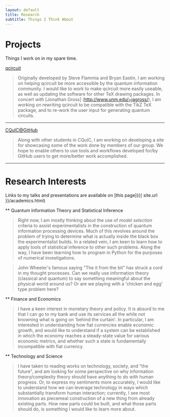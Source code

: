 ```yaml
---
layout: default
title: Research
subtitle: Things I Think About
---
```


Projects
=========
Things I work on in my spare time.

<i class="fa fa-file-code-o"></i> [qcircuit](http://github.com/CQuIC-GitHub/qcircuit)
> Originally developed by Steve Flammia and Bryan Eastin, I am working on helping qcircuit be more accessible by the quantum information community. I 
would like to work to make qcircuit more easily useable, as well as updating the software for other TeX drawing packages. In concert with [Jonathan Gross]
(http://www.unm.edu/~jagross/), I am working on rewriting qcircuit to be compatible with the TikZ TeX package, and to re-work the user input for generating 
quantum circuits.

----------------------------

<i class="fa fa-file-code-o"></i> [CQuIC@GitHub](https://cquic-github.github.io/)
> Along with other students in CQuIC, I am working on developing a site for showcasing some of the work done by members of our group. We hope to enable 
others to use tools and workflows developed for/by GitHub users to get more/better work accomplished.

-------------------------------



Research Interests
==========
Links to my talks and presentations are available on [this page]({{ site.url }}/academics.html)

** Quantum Information Theory and Statistical Inference
> Right now, I am mostly thinking about the use of _model selection_ criteria to assist experimentalists in the construction of quantum information 
processing devices. Much of this revolves around the problem of trying to determine what is actually inside the black box the experimentalist builds. In 
a related vein, I am keen to learn how to apply tools of statistical inference to other such problems. Along the way, I have been learning how to program 
in Python for the purposes of numerical investigations.

> John Wheeler's famous saying "The it from the bit" has struck a cord in my thought processes. Can we really use information theory (classical and 
quantum) to say something meaningful about the physical world around us? Or are we playing with a 'chicken and egg' type problem here?

** Finance and Economics
> I have a keen interest in monetary theory and policy. It is absurd to me that I can go to my bank and use its services all the while not knowning what 
is going on 'behind the curtain'. In particular, I am interested in understanding how fiat currencies enable economic growth, and would like to 
understand if a system can be established in which the economy reaches a steady-state value for various economic metrics, and whether such a state is 
fundamentally incompatible with fiat currency.

** Technology and Science
> I have taken to reading works on technology, society, and "the future", and am looking for some perspective on why information theory/complexity theory 
should have anything to do with human progress. Or, to express my sentiments more accurately, I would like to understand how we can leverage technology 
in ways which substantially transform human interaction; currently, I see most innovation as piecemeal construction of a new thing from already existing 
parts. How new parts could be built, and what those parts should do, is something I would like to learn more about. 
